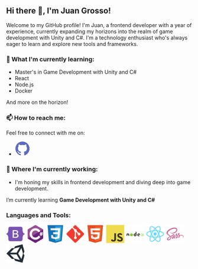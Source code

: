 ## Hi there 👋, I'm Juan Grosso!

Welcome to my GitHub profile! I'm Juan, a frontend developer with a year of experience, currently expanding my horizons into the realm of game development with Unity and C#. I'm a technology enthusiast who's always eager to learn and explore new tools and frameworks.

### 🌱 What I'm currently learning:
- Master's in Game Development with Unity and C#
- React
- Node.js
- Docker
  
And more on the horizon!

### 📫 How to reach me:
Feel free to connect with me on:

- <a href="https://github.com/JuanGr95" target="_blank" rel="noreferrer"><img src="Icons/github.svg" alt="GitHub" width="40" height="40"/></a>

### 💼 Where I'm currently working:
- I'm honing my skills in frontend development and diving deep into game development.

I’m currently learning **Game Development with Unity and C#**

### Languages and Tools:
<p align="left">
  <a href="https://getbootstrap.com" target="_blank" rel="noreferrer"><img src="Icons/bootstrap.svg" alt="Bootstrap" width="50" height="50"/></a>
  <a href="https://www.w3schools.com/cs/" target="_blank" rel="noreferrer"><img src="Icons/csharp.svg" alt="C#" width="50" height="50"/></a>
  <a href="https://www.w3schools.com/css/" target="_blank" rel="noreferrer"><img src="Icons/css3.svg" alt="CSS3" width="50" height="50"/></a>
  <a href="https://git-scm.com/" target="_blank" rel="noreferrer"><img src="Icons/git.svg" alt="Git" width="50" height="50"/></a>
  <a href="https://html.spec.whatwg.org/" target="_blank" rel="noreferrer"><img src="Icons/html.svg" alt="HTML5" width="50" height="50"/></a>
  <a href="https://developer.mozilla.org/en-US/docs/Web/JavaScript" target="_blank" rel="noreferrer"><img src="Icons/js.svg" alt="JavaScript" width="50" height="50"/></a>
  <a href="https://nodejs.org" target="_blank" rel="noreferrer"><img src="Icons/node.svg" alt="Node.js" width="50" height="50"/></a>
  <a href="https://reactjs.org/" target="_blank" rel="noreferrer"><img src="Icons/react.svg" alt="React" width="50" height="50"/></a>
  <a href="https://sass-lang.com" target="_blank" rel="noreferrer"><img src="Icons/sass.svg" alt="Sass" width="50" height="50"/></a>
  <a href="https://unity.com/" target="_blank" rel="noreferrer"><img src="Icons/unity.svg" alt="Unity" width="50" height="50"/></a>
</p>
